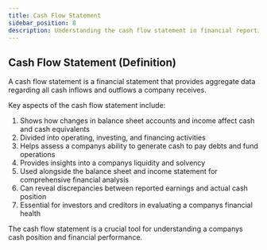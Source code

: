 ```yaml
---
title: Cash Flow Statement
sidebar_position: 8
description: Understanding the cash flow statement in financial reporting
---
```

## Cash Flow Statement (Definition)
A cash flow statement is a financial statement that provides aggregate data regarding all cash inflows and outflows a company receives.

Key aspects of the cash flow statement include:
1. Shows how changes in balance sheet accounts and income affect cash and cash equivalents
2. Divided into operating, investing, and financing activities
3. Helps assess a companys ability to generate cash to pay debts and fund operations
4. Provides insights into a companys liquidity and solvency
5. Used alongside the balance sheet and income statement for comprehensive financial analysis
6. Can reveal discrepancies between reported earnings and actual cash position
7. Essential for investors and creditors in evaluating a companys financial health

The cash flow statement is a crucial tool for understanding a companys cash position and financial performance.